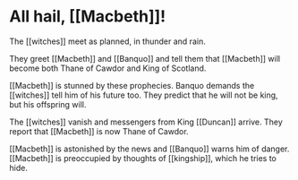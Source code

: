 # All hail, [[Macbeth]]!

The [[witches]] meet as planned, in thunder and rain.

They greet [[Macbeth]] and [[Banquo]] and tell them that [[Macbeth]] will become both Thane of Cawdor and King of Scotland.

[[Macbeth]] is stunned by these prophecies. Banquo demands the [[witches]] tell him of his future too. They predict that he will not be king, but his offspring will.

The [[witches]] vanish and messengers from King [[Duncan]] arrive. They report that [[Macbeth]] is now Thane of Cawdor.

[[Macbeth]] is astonished by the news and [[Banquo]] warns him of danger. [[Macbeth]] is preoccupied by thoughts of [[kingship]], which he tries to hide.